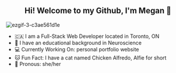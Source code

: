 <h2 align='center'> Hi! Welcome to my Github, I'm Megan 🌸 </h2>

![ezgif-3-c3ae561d1e](https://user-images.githubusercontent.com/103383384/186537939-438ba8a0-6472-4b8e-885f-df694af792fc.gif)



- 🇨🇦 I am a Full-Stack Web Developer located in Toronto, ON
- 🧠 I have an educational background in Neuroscience
- 💻 Currently Working On: personal portfolio website
- 🐱 Fun Fact: I have a cat named Chicken Alfredo, Alfie for short
- 🌈 Pronous: she/her
